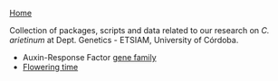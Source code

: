[Home](../)  

Collection of packages, scripts and data related to our research on *C. arietinum* at Dept. Genetics - ETSIAM, University of Córdoba.   
  
  * Auxin-Response Factor [gene family](https://github.com/jdieramon/ChickpeaProject)
  * [Flowering time](https://github.com/jdieramon/FORCE/)  
  
